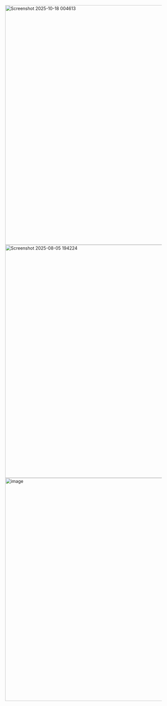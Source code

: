 <img width="1123" height="768" alt="Screenshot 2025-10-18 004613" src="https://github.com/user-attachments/assets/4e1f85d4-2527-43a0-bdaa-65a148738f0f" />
<img width="1337" height="747" alt="Screenshot 2025-08-05 194224" src="https://github.com/user-attachments/assets/7a503ca7-9458-4264-9b31-97618c60ec34" />
<img width="1282" height="715" alt="image" src="https://github.com/user-attachments/assets/7b05f4a8-2bb2-471a-b5b7-dfa915dd3590" />

